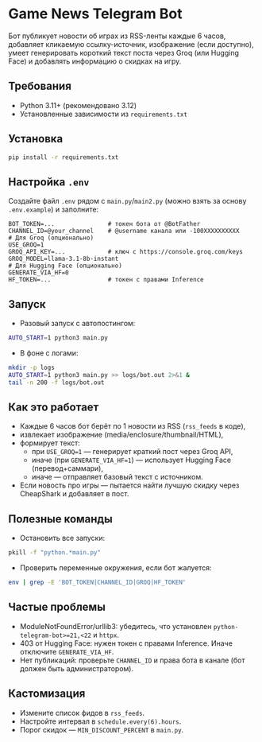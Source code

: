 # Game News Telegram Bot

Бот публикует новости об играх из RSS-ленты каждые 6 часов, добавляет кликаемую ссылку-источник, изображение (если доступно), умеет генерировать короткий текст поста через Groq (или Hugging Face) и добавлять информацию о скидках на игру.

## Требования
- Python 3.11+ (рекомендовано 3.12)
- Установленные зависимости из `requirements.txt`

## Установка
```bash
pip install -r requirements.txt
```

## Настройка `.env`
Создайте файл `.env` рядом с `main.py`/`main2.py` (можно взять за основу `.env.example`) и заполните:
```
BOT_TOKEN=...               # токен бота от @BotFather
CHANNEL_ID=@your_channel    # @username канала или -100XXXXXXXXXX
# Для Groq (опционально)
USE_GROQ=1
GROQ_API_KEY=...            # ключ с https://console.groq.com/keys
GROQ_MODEL=llama-3.1-8b-instant
# Для Hugging Face (опционально)
GENERATE_VIA_HF=0
HF_TOKEN=...                # токен с правами Inference
```

## Запуск
- Разовый запуск с автопостингом:
```bash
AUTO_START=1 python3 main.py
```
- В фоне с логами:
```bash
mkdir -p logs
AUTO_START=1 python3 main.py >> logs/bot.out 2>&1 &
tail -n 200 -f logs/bot.out
```

## Как это работает
- Каждые 6 часов бот берёт по 1 новости из RSS (`rss_feeds` в коде),
- извлекает изображение (media/enclosure/thumbnail/HTML),
- формирует текст:
  - при `USE_GROQ=1` — генерирует краткий пост через Groq API,
  - иначе (при `GENERATE_VIA_HF=1`) — использует Hugging Face (перевод+саммари),
  - иначе — отправляет базовый текст с источником.
- Если новость про игры — пытается найти лучшую скидку через CheapShark и добавляет в пост.

## Полезные команды
- Остановить все запуски:
```bash
pkill -f "python.*main.py"
```
- Проверить переменные окружения, если бот жалуется:
```bash
env | grep -E 'BOT_TOKEN|CHANNEL_ID|GROQ|HF_TOKEN'
```

## Частые проблемы
- ModuleNotFoundError/urllib3: убедитесь, что установлен `python-telegram-bot>=21,<22` и `httpx`.
- 403 от Hugging Face: нужен токен с правами Inference. Иначе отключите `GENERATE_VIA_HF`.
- Нет публикаций: проверьте `CHANNEL_ID` и права бота в канале (бот должен быть администратором).

## Кастомизация
- Измените список фидов в `rss_feeds`.
- Настройте интервал в `schedule.every(6).hours`.
- Порог скидок — `MIN_DISCOUNT_PERCENT` в `main.py`.

